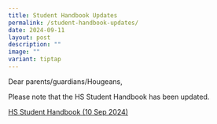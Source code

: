 ```yaml
---
title: Student Handbook Updates
permalink: /student-handbook-updates/
date: 2024-09-11
layout: post
description: ""
image: ""
variant: tiptap
---
```

<p>Dear parents/guardians/Hougeans,</p>
<p>Please note that the HS Student Handbook has been updated.</p>
<p><a href="/files/HS_Handbook_2024__10_Sep_2024_.pdf" rel="noopener nofollow" target="_blank">HS Student Handbook (10 Sep 2024)</a>
</p>